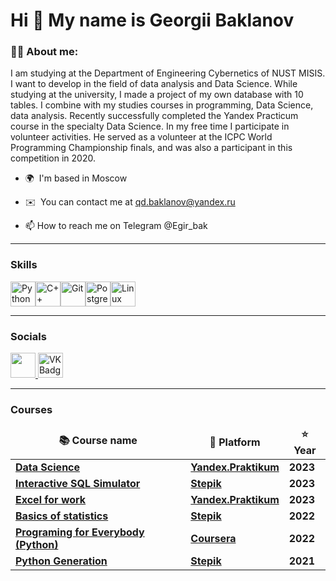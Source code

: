 # Hi 👋 My name is Georgii Baklanov

### :man_technologist: About me:

I am studying at the Department of Engineering Cybernetics of NUST MISIS. I want to develop in the field of data analysis and Data Science. While studying at the university, I made a project of my own database with 10 tables. I combine with my studies courses in programming, Data Science, data analysis. Recently successfully completed the Yandex Practicum course in the specialty Data Science.
In my free time I participate in volunteer activities. He served as a volunteer at the ICPC World Programming Championship finals, and was also a participant in this competition in 2020.

* 🌍  I'm based in Moscow

* ✉️  You can contact me at [qd.baklanov@yandex.ru](mailto:qd.baklanov@yandex.ru)

* 📫 How to reach me on Telegram @Egir_bak

---

### Skills


<p align="left">
<a href="https://www.python.org/" target="_blank" rel="noreferrer"><img src="https://raw.githubusercontent.com/danielcranney/readme-generator/main/public/icons/skills/python-colored.svg" width="40" height="40" alt="Python" /></a><a href="https://docs.microsoft.com/en-us/cpp/?view=msvc-170" target="_blank" rel="noreferrer"><img src="https://raw.githubusercontent.com/danielcranney/readme-generator/main/public/icons/skills/cplusplus-colored.svg" width="40" height="40" alt="C++" /></a><a href="https://git-scm.com/" target="_blank" rel="noreferrer"><img src="https://raw.githubusercontent.com/danielcranney/readme-generator/main/public/icons/skills/git-colored.svg" width="40" height="40" alt="Git" /></a><a href="https://www.postgresql.org/" target="_blank" rel="noreferrer"><img src="https://raw.githubusercontent.com/danielcranney/readme-generator/main/public/icons/skills/postgresql-colored.svg" width="40" height="40" alt="PostgreSQL" /></a><a href="https://www.linux.org" target="_blank" rel="noreferrer"><img src="https://raw.githubusercontent.com/danielcranney/readme-generator/main/public/icons/skills/linux-colored.svg" width="40" height="40" alt="Linux" /></a>
</p>

--- 

### Socials

<p align="left"> <a href="https://www.github.com/georgee202" target="_blank" rel="noreferrer"> <picture> <source media="(prefers-color-scheme: dark)" srcset="https://raw.githubusercontent.com/danielcranney/readme-generator/main/public/icons/socials/github-dark.svg" /> <source media="(prefers-color-scheme: light)" srcset="https://raw.githubusercontent.com/danielcranney/readme-generator/main/public/icons/socials/github.svg" /> <img src="https://raw.githubusercontent.com/danielcranney/readme-generator/main/public/icons/socials/github.svg" width="40" height="40" /> </picture> </a> <a href="https://vk.com/grigoriybatya" target="_blank"><img src="https://cdn-icons-png.flaticon.com/512/145/145813.png" width="40" height="40" alt="VK Badge"/></a>
</p>

---

### Courses

<table width=100%>
  <thead align="center">
    <tr border: none;>
      <td><b>📚 Course name</b></td>
      <td><b>🌱 Platform</b></td>
      <td><b>⭐ Year</b></td>
    </tr>
  </thead>
  <tbody>

<tr> 
      <td><a href="https://practicum.yandex.ru/data-scientist"><b>Data Science</b></a></td>
      <td><a href="https://practicum.yandex.ru/"><b>Yandex.Praktikum</b></a></td>
      <td><b>2023</b></td>
</tr>  
<tr>
      <td><a href="https://stepik.org/course/63054/syllabus"><b>Interactive SQL Simulator</b></a></td>
      <td><a href="https://welcome.stepik.org"><b>Stepik</b></a></td>
      <td><b>2023</b></td>
</tr>    
<tr>
      <td><a href="https://practicum.yandex.ru/excel-for-work-full/"><b>Excel for work</b></a></td>
      <td><a href="https://practicum.yandex.ru/"><b>Yandex.Praktikum</b></a></td>
      <td><b>2023</b></td>
</tr>
<tr>
      <td><a href="https://stepik.org/course/76/syllabus"><b>Basics of statistics</b></a></td>
      <td><a href="https://welcome.stepik.org"><b>Stepik</b></a></td>
      <td><b>2022</b></td>
</tr>
<tr>
      <td><a href="https://www.coursera.org/learn/python?"><b>Programing for Everybody (Python)</b></a></td>
      <td><a href="https://www.coursera.org/"><b>Coursera</b></a></td>
      <td><b>2022</b></td>
    <tr>
      <td><a href="https://stepik.org/course/58852/syllabus"><b>Python Generation</b></a></td>
      <td><a href="https://welcome.stepik.org"><b>Stepik</b></a></td>
      <td><b>2021</b></td>
    </tr>
  </tbody>
</table>
